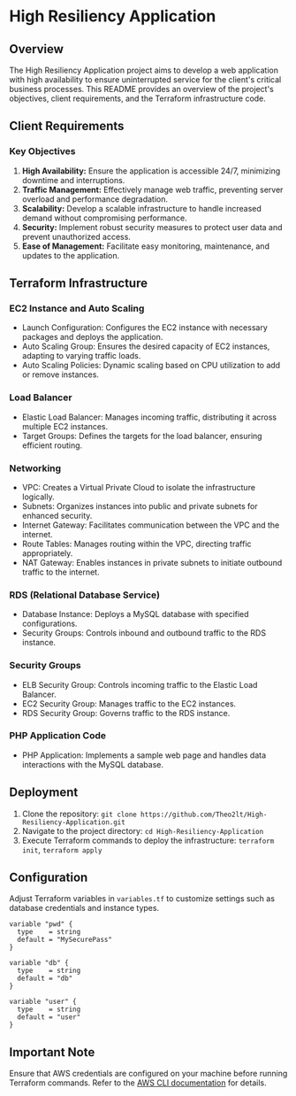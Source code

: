 # High Resiliency Application

## Overview

The High Resiliency Application project aims to develop a web application with high availability to ensure uninterrupted service for the client's critical business processes. This README provides an overview of the project's objectives, client requirements, and the Terraform infrastructure code.

## Client Requirements

### Key Objectives

1. **High Availability:** Ensure the application is accessible 24/7, minimizing downtime and interruptions.
2. **Traffic Management:** Effectively manage web traffic, preventing server overload and performance degradation.
3. **Scalability:** Develop a scalable infrastructure to handle increased demand without compromising performance.
4. **Security:** Implement robust security measures to protect user data and prevent unauthorized access.
5. **Ease of Management:** Facilitate easy monitoring, maintenance, and updates to the application.

## Terraform Infrastructure

### EC2 Instance and Auto Scaling

- Launch Configuration: Configures the EC2 instance with necessary packages and deploys the application.
- Auto Scaling Group: Ensures the desired capacity of EC2 instances, adapting to varying traffic loads.
- Auto Scaling Policies: Dynamic scaling based on CPU utilization to add or remove instances.

### Load Balancer

- Elastic Load Balancer: Manages incoming traffic, distributing it across multiple EC2 instances.
- Target Groups: Defines the targets for the load balancer, ensuring efficient routing.

### Networking

- VPC: Creates a Virtual Private Cloud to isolate the infrastructure logically.
- Subnets: Organizes instances into public and private subnets for enhanced security.
- Internet Gateway: Facilitates communication between the VPC and the internet.
- Route Tables: Manages routing within the VPC, directing traffic appropriately.
- NAT Gateway: Enables instances in private subnets to initiate outbound traffic to the internet.

### RDS (Relational Database Service)

- Database Instance: Deploys a MySQL database with specified configurations.
- Security Groups: Controls inbound and outbound traffic to the RDS instance.

### Security Groups

- ELB Security Group: Controls incoming traffic to the Elastic Load Balancer.
- EC2 Security Group: Manages traffic to the EC2 instances.
- RDS Security Group: Governs traffic to the RDS instance.

### PHP Application Code

- PHP Application: Implements a sample web page and handles data interactions with the MySQL database.

## Deployment

1. Clone the repository: `git clone https://github.com/Theo2lt/High-Resiliency-Application.git`
2. Navigate to the project directory: `cd High-Resiliency-Application`
3. Execute Terraform commands to deploy the infrastructure: `terraform init`, `terraform apply`

## Configuration

Adjust Terraform variables in `variables.tf` to customize settings such as database credentials and instance types.

```hcl
variable "pwd" {
  type    = string
  default = "MySecurePass"
}

variable "db" {
  type    = string
  default = "db"
}

variable "user" {
  type    = string
  default = "user"
}
```

## Important Note

Ensure that AWS credentials are configured on your machine before running Terraform commands. Refer to the [AWS CLI documentation](https://docs.aws.amazon.com/cli/latest/userguide/cli-configure-files.html) for details.
